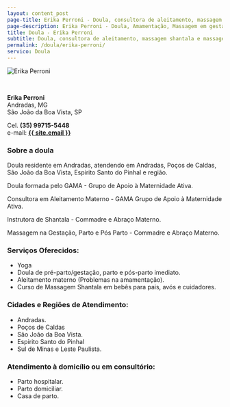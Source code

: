 ```yaml
---
layout: content_post
page-title: Erika Perroni - Doula, consultora de aleitamento, massagem shantala e massagem materna
page-description: Erika Perroni - Doula, Amamentação, Massagem em gestantes e shantala em bebês
title: Doula - Erika Perroni
subtitle: Doula, consultora de aleitamento, massagem shantala e massagem materna
permalink: /doula/erika-perroni/
servico: Doula
---
```


<div class="row block">
  <div class="col-md-3 col-sm-12">
    <div class="block">
      <img style="width: initial;" src="/img/perfil2.jpg" alt="Erika Perroni">
    </div>
  </div>
  <div class="col-md-9 col-sm-12">
    <div class="block">
      <p>&nbsp;</p>
      <p>
        <strong>Erika Perroni</strong><br>
        Andradas, MG<br>
        São João da Boa Vista, SP
      </p>
      <p>
        Cel. <strong>(35) 99715-5448</strong><br>
        e-mail: <a href="mailto:{{ site.encryptedemail }}" onclick="this.href=this.href.replace(/ /g,'')"><strong>{{ site.email }}</strong></a>
      </p>
    </div>
  </div>
</div>

### Sobre a doula
Doula residente em Andradas, atendendo em Andradas, Poços de Caldas, São João da Boa Vista, Espirito Santo do Pinhal e região.

Doula formada pelo GAMA - Grupo de Apoio à Maternidade Ativa.

Consultora em Aleitamento Materno - GAMA Grupo de Apoio à Maternidade Ativa.

Instrutora de Shantala - Commadre e Abraço Materno.

Massagem na Gestação, Parto e Pós Parto - Commadre e Abraço Materno.

### Serviços Oferecidos:
- Yoga
- Doula de pré-parto/gestação, parto e pós-parto imediato.
- Aleitamento materno (Problemas na amamentação).
- Curso de Massagem Shantala em bebês para pais, avós e cuidadores.

### Cidades e Regiões de Atendimento:
- Andradas.
- Poços de Caldas
- São João da Boa Vista.
- Espirito Santo do Pinhal
- Sul de Minas e Leste Paulista.

### Atendimento à domicílio ou em consultório:
- Parto hospitalar.
- Parto domiciliar.
- Casa de parto.

